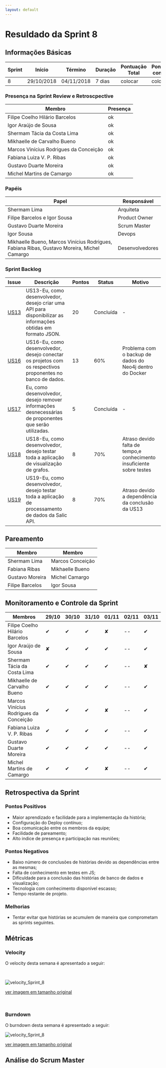 ```yaml
---
layout: default
---
```


# Resuldado da Sprint 8


## Informações Básicas

| Sprint | Início | Término | Duração | Pontuação Total | Pontuação concluída |
|---|---|---|---|---|---|
| 8 | 29/10/2018 | 04/11/2018 | 7 dias | colocar | colocar |

### Presença na Sprint Review e Retroscpective

| Membro | Presença |
|---|---|
|Filipe Coelho Hilário Barcelos| ok |
|Igor Araújo de Sousa | ok |
|Shermam Tácia da Costa Lima | ok |
|Mikhaelle de Carvalho Bueno | ok |
|Marcos Vinícius Rodrigues da Conceição | ok |
|Fabiana Luiza V. P. Ribas | ok |
|Gustavo Duarte Moreira | ok |
|Michel Martins de Camargo| ok |

### Papéis 

|Papel | Responsável |
|---|---|
| Shermam Lima | Arquiteta |
| Filipe Barcelos e Igor Sousa | Product Owner |
| Gustavo Duarte Moreira | Scrum Master |
| Igor Sousa | Devops |
| Mikhaelle Bueno, Marcos Vinícius Rodrigues, Fabiana Ribas, Gustavo Moreira, Michel Camargo | Desenvolvedores |

### Sprint Backlog

| Issue | Descrição | Pontos | Status | Motivo |
|---|---|---|---|---|
|[US13](https://github.com/fga-eps-mds/2018.2-NaturalSearch/issues/128)|US13-Eu, como desenvolvedor, desejo criar uma API para disponibilizar as informações obtidas em formato JSON.|20|Concluída|-|
|[US16](https://github.com/fga-eps-mds/2018.2-NaturalSearch/issues/136)|US16-Eu, como desenvolvedor, desejo conectar os projetos com os respectivos proponentes no banco de dados.|13|60%|Problema com o backup de dados do Neo4j dentro do Docker |
|[US17](https://github.com/fga-eps-mds/2018.2-NaturalSearch/issues/137)|Eu, como desenvolvedor, desejo remover informações desnecessárias de proponentes que serão utilizadas.|5|Concluída|-|
|[US18](https://github.com/fga-eps-mds/2018.2-NaturalSearch/issues/138)|US18-Eu, como desenvolvedor, desejo testar toda a aplicação de visualização de grafos.|8|70%|Atraso devido falta de tempo,e conhecimento insuficiente sobre testes|
|[US19](https://github.com/fga-eps-mds/2018.2-NaturalSearch/issues/139)|US19-Eu, como desenvolvedor, desejo testar toda a aplicação de processamento de dados da Salic API.|8|70%|Atraso devido a dependência da conclusão da US13|

## Pareamento 

| Membro  | Membro |
|---|---|
| Shermam Lima | Marcos Conceição |
| Fabiana Ribas |  Mikhaelle Bueno |
| Gustavo Moreira | Michel Camargo |
| Filipe Barcelos | Igor Sousa |

## Monitoramento e Controle da Sprint 

| Membros | 29/10 | 30/10 | 31/10 |01/11 | 02/11 | 03/11 |
|---|---|---|---|---|---|---|
|Filipe Coelho Hilário Barcelos| &#10004; | &#10004; | &#10004;| &#x2718; | -- | &#10004; |
|Igor Araújo de Sousa | &#x2718; | &#10004; | &#10004; | &#10004; | -- | &#10004; |
|Shermam Tácia da Costa Lima | &#10004; | &#10004; | &#10004; | &#10004; | -- | &#x2718; |
|Mikhaelle de Carvalho Bueno | &#10004; | &#10004; | &#10004; | &#10004; | -- | &#10004; |
|Marcos Vinícius Rodrigues da Conceição | &#10004; | &#10004; | &#10004; | &#x2718; | -- | &#10004; |
|Fabiana Luiza V. P. Ribas | &#10004; | &#10004; | &#10004; | &#10004; | -- | &#10004; |
|Gustavo Duarte Moreira | &#10004; | &#10004; | &#10004; | &#10004; | -- | &#10004; |
|Michel Martins de Camargo| &#10004; | &#10004; | &#10004;| &#x2718; | -- | &#10004;|

## Retrospectiva da Sprint

### Pontos Positivos

- Maior aprendizado e facilidade para a implementação da história;
- Configuração do Deploy contínuo;
- Boa comunicação entre os membros da equipe;
- Facilidade de pareamento;
- Alto indice de presença e participação nas reuniões;

### Pontos Negativos

- Baixo número de conclusões de histórias devido as dependências entre as mesmas;
- Falta de conhecimento em testes em JS;
- Dificuldade para a conclusão das histórias de banco de dados e visualização;
- Tecnologia com conhecimento disponível escasso; 
- Tempo restante de projeto.

 

### Melhorias 

- Tentar evitar que histórias se acumulem de maneira que comprometam as sprints seguintes.

## Métricas

### Velocity

O velocity desta semana é apresentado a seguir:

<br>

![velocity_Sprint_8](/docs/images/velocity_sprint8.jpg)

[ver imagem em tamanho original](https://fga-eps-mds.github.io/2018.2-NaturalSearch/docs/images/velocity_sprint8.jpg)

<br>

### Burndown

O burndown desta semana é apresentado a seguir:

![velocity_Sprint_8](/docs/images/burndown_sprint8.jpg)

[ver imagem em tamanho original](https://fga-eps-mds.github.io/2018.2-NaturalSearch/docs/images/burndown_sprint8.jpg)

## Análise do Scrum Master
<!-- 
Está semana o grupo se deparou com um problema onde o atraso de uma história da sprint 06, causou um efeito dómino levando ao atraso da conclusão de outras histórias, outro problema foi a dificuldade de realizar um backup dos dados do neo4j dentro do ambiente docker levando a procura de alternativas de servidores online para sanar esse problema e atrasando a entrega dessa história. A equipe conseguiu obter êxito na conclusão da US-13 e adquiriu conhecimento suficiente para a conclusão dos testes na próxima sprint, agora ganhamos mais um respiro para a continuidade saudável das outras histórias. Além do _burndown_, é possível verificar que a produtividade da equipe caiu um pouco devido a esses problemas de modo a obter uma média de 26,5 pontos no gráfico _velocity_, o que é 0,3 pontos a menos do que na Sprint 6.
 -->